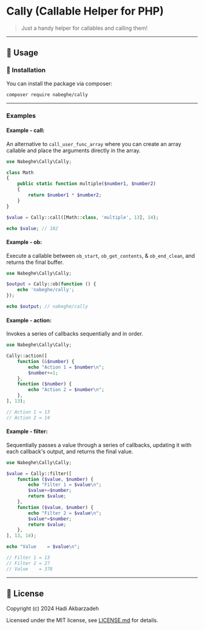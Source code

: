 # Cally (Callable Helper for PHP)

> Just a handy helper for callables and calling them!

<hr>

## 🫡 Usage

### 🚀 Installation

You can install the package via composer:

```bash
composer require nabeghe/cally
```

<hr>

### Examples

#### Example - call:

An alternative to `call_user_func_array` where you can create an array callable
and place the arguments directly in the array.

```php
use Nabeghe\Cally\Cally;

class Math
{
    public static function multiple($number1, $number2)
    {
        return $number1 * $number2;
    }
}

$value = Cally::call([Math::class, 'multiple', 13], 14);

echo $value; // 182
```

#### Example - ob:

Execute a callable between `ob_start`, `ob_get_contents`, & `ob_end_clean`, and returns the final buffer.

```php
use Nabeghe\Cally\Cally;

$output = Cally::ob(function () {
    echo 'nabeghe/cally';
});

echo $output; // nabeghe/cally
```

#### Example - action:

Invokes a series of callbacks sequentially and in order.

```php
use Nabeghe\Cally\Cally;

Cally::action([
    function (&$number) {
        echo "Action 1 = $number\n";
        $number+=1;
    },
    function ($number) {
        echo "Action 2 = $number\n";
    },
], 13);

// Action 1 = 13
// Action 2 = 14
```

#### Example - filter:

Sequentially passes a value through a series of callbacks, updating it with each callback's output, and returns the final value.

```php
use Nabeghe\Cally\Cally;

$value = Cally::filter([
    function ($value, $number) {
        echo "Filter 1 = $value\n";
        $value+=$number;
        return $value;
    },
    function ($value, $number) {
        echo "Filter 2 = $value\n";
        $value*=$number;
        return $value;
    },
], 13, 14);

echo "Value    = $value\n";

// Filter 1 = 13
// Filter 2 = 27
// Value    = 378
```

<hr>

## 📖 License

Copyright (c) 2024 Hadi Akbarzadeh

Licensed under the MIT license, see [LICENSE.md](LICENSE.md) for details.